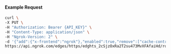 <!-- Code generated for API Clients. DO NOT EDIT. -->

#### Example Request

```bash
curl \
-X PUT \
-H "Authorization: Bearer {API_KEY}" \
-H "Content-Type: application/json" \
-H "Ngrok-Version: 2" \
-d '{"add":{"x-frontend":"ngrok"},"enabled":true,"remove":["cache-control"]}' \
https://api.ngrok.com/edges/https/edghts_2cSjzOxRa2T2su473MvXFAfaiHd/routes/edghtsrt_2cSjzRuT4d4WryfHt7HHEfIU5eI/request_headers
```
